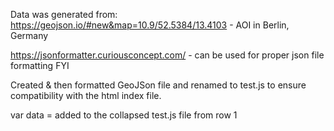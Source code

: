 Data was generated from: https://geojson.io/#new&map=10.9/52.5384/13.4103 - AOI in Berlin, Germany

https://jsonformatter.curiousconcept.com/ - can be used for proper json file formatting FYI

Created & then formatted GeoJSon file and renamed to test.js to ensure compatibility with the html index file.

var data = added to the collapsed test.js file from row 1